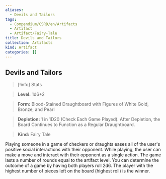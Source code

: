 ```yaml
---
aliases:
  - Devils and Tailors
tags:
  - Compendium/CSRD/en/Artifacts
  - Artifact
  - Artifact/Fairy-Tale
title: Devils and Tailors
collection: Artifacts
kind: Artifact
categories: []
---
```

## Devils and Tailors    
>[!info] Stats    
> **Level:** 1d6+2    
> **Form:** Blood-Stained Draughtboard with Figures of White Gold, Bronze, and Pearl    
> **Depletion:** 1 in 1D20 (Check Each Game Played). After Depletion, the Board Continues to Function as a Regular Draughtboard.    
> **Kind:** Fairy Tale  
    
Playing someone in a game of checkers or draughts eases all of the user's positive social interactions with their opponent. While playing, the user can make a move and interact with their opponent as a single action. The game lasts a number of rounds equal to the artifact level. You can determine the outcome of a game by having both players roll 2d6. The player with the highest number of pieces left on the board (highest roll) is the winner.